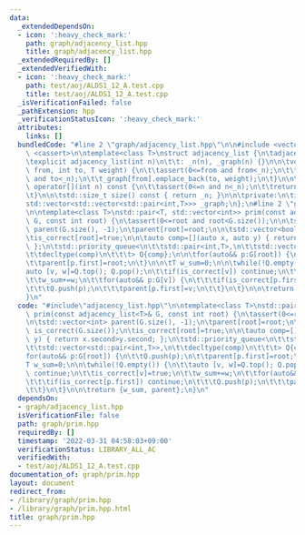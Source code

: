 ```yaml
---
data:
  _extendedDependsOn:
  - icon: ':heavy_check_mark:'
    path: graph/adjacency_list.hpp
    title: graph/adjacency_list.hpp
  _extendedRequiredBy: []
  _extendedVerifiedWith:
  - icon: ':heavy_check_mark:'
    path: test/aoj/ALDS1_12_A.test.cpp
    title: test/aoj/ALDS1_12_A.test.cpp
  _isVerificationFailed: false
  _pathExtension: hpp
  _verificationStatusIcon: ':heavy_check_mark:'
  attributes:
    links: []
  bundledCode: "#line 2 \"graph/adjacency_list.hpp\"\n\n#include <vector>\n#include\
    \ <cassert>\n\ntemplate<class T>\nstruct adjacency_list {\n\tadjacency_list()=default;\n\
    \texplicit adjacency_list(int n)\n\t\t: _n(n), _graph(n) {}\n\n\tvoid add_edge(int\
    \ from, int to, T weight) {\n\t\tassert(0<=from and from<_n);\n\t\tassert(0<=to\
    \ and to<_n);\n\t\t_graph[from].emplace_back(to, weight);\n\t}\n\n\tconst std::vector<std::pair<int,T>>&\
    \ operator[](int n) const {\n\t\tassert(0<=n and n<_n);\n\t\treturn _graph[n];\n\
    \t}\n\n\tstd::size_t size() const { return _n; }\n\n\tprivate:\n\tint _n;\n\t\
    std::vector<std::vector<std::pair<int,T>>> _graph;\n};\n#line 2 \"graph/prim.hpp\"\
    \n\ntemplate<class T>\nstd::pair<T, std::vector<int>> prim(const adjacency_list<T>&\
    \ G, const int root) {\n\tassert(0<=root and root<G.size());\n\n\tstd::vector<int>\
    \ parent(G.size(), -1);\n\tparent[root]=root;\n\n\tstd::vector<bool> is_correct(G.size());\n\
    \tis_correct[root]=true;\n\n\tauto comp=[](auto x, auto y) { return x.second>y.second;\
    \ };\n\tstd::priority_queue<\n\t\tstd::pair<int,T>,\n\t\tstd::vector<std::pair<int,T>>,\n\
    \t\tdecltype(comp)\n\t\t\t> Q{comp};\n\n\tfor(auto&& p:G[root]) {\n\t\tQ.push(p);\n\
    \t\tparent[p.first]=root;\n\t}\n\n\tT w_sum=0;\n\n\twhile(!Q.empty()) {\n\t\t\
    auto [v, w]=Q.top(); Q.pop();\n\t\tif(is_correct[v]) continue;\n\t\tis_correct[v]=true;\n\
    \t\tw_sum+=w;\n\t\tfor(auto&& p:G[v]) {\n\t\t\tif(is_correct[p.first]) continue;\n\
    \t\t\tQ.push(p);\n\t\t\tparent[p.first]=v;\n\t\t}\n\t}\n\n\treturn {w_sum, parent};\n\
    }\n"
  code: "#include\"adjacency_list.hpp\"\n\ntemplate<class T>\nstd::pair<T, std::vector<int>>\
    \ prim(const adjacency_list<T>& G, const int root) {\n\tassert(0<=root and root<G.size());\n\
    \n\tstd::vector<int> parent(G.size(), -1);\n\tparent[root]=root;\n\n\tstd::vector<bool>\
    \ is_correct(G.size());\n\tis_correct[root]=true;\n\n\tauto comp=[](auto x, auto\
    \ y) { return x.second>y.second; };\n\tstd::priority_queue<\n\t\tstd::pair<int,T>,\n\
    \t\tstd::vector<std::pair<int,T>>,\n\t\tdecltype(comp)\n\t\t\t> Q{comp};\n\n\t\
    for(auto&& p:G[root]) {\n\t\tQ.push(p);\n\t\tparent[p.first]=root;\n\t}\n\n\t\
    T w_sum=0;\n\n\twhile(!Q.empty()) {\n\t\tauto [v, w]=Q.top(); Q.pop();\n\t\tif(is_correct[v])\
    \ continue;\n\t\tis_correct[v]=true;\n\t\tw_sum+=w;\n\t\tfor(auto&& p:G[v]) {\n\
    \t\t\tif(is_correct[p.first]) continue;\n\t\t\tQ.push(p);\n\t\t\tparent[p.first]=v;\n\
    \t\t}\n\t}\n\n\treturn {w_sum, parent};\n}\n"
  dependsOn:
  - graph/adjacency_list.hpp
  isVerificationFile: false
  path: graph/prim.hpp
  requiredBy: []
  timestamp: '2022-03-31 04:58:03+09:00'
  verificationStatus: LIBRARY_ALL_AC
  verifiedWith:
  - test/aoj/ALDS1_12_A.test.cpp
documentation_of: graph/prim.hpp
layout: document
redirect_from:
- /library/graph/prim.hpp
- /library/graph/prim.hpp.html
title: graph/prim.hpp
---
```

